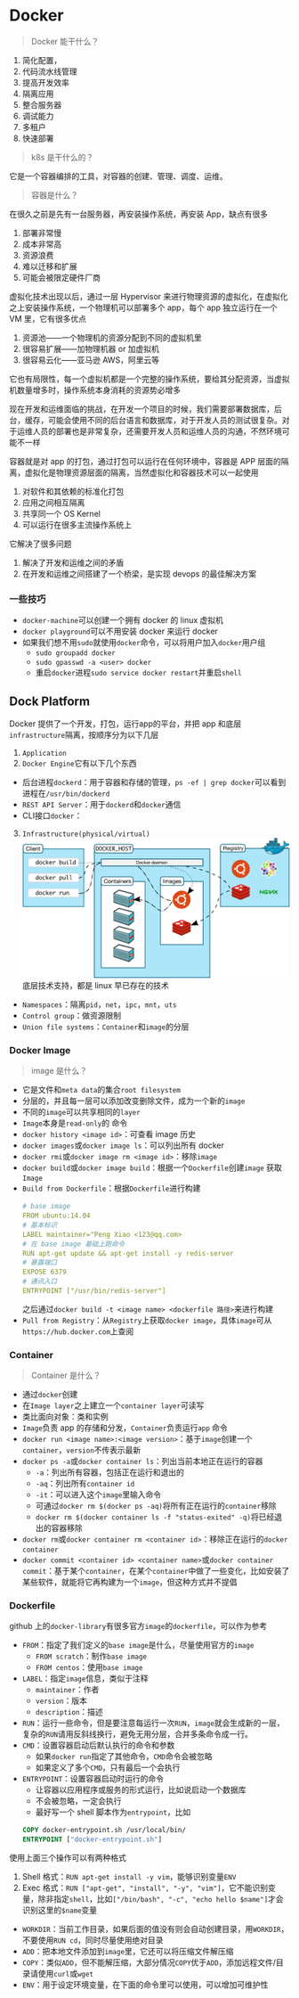 # Docker

> Docker 能干什么？

1. 简化配置，
2. 代码流水线管理
3. 提高开发效率
4. 隔离应用
5. 整合服务器
6. 调试能力
7. 多租户
8. 快速部署

> k8s 是干什么的？

它是一个容器编排的工具，对容器的创建、管理、调度、运维。

> 容器是什么？

在很久之前是先有一台服务器，再安装操作系统，再安装 App，缺点有很多

1. 部署非常慢
2. 成本非常高
3. 资源浪费
4. 难以迁移和扩展
5. 可能会被限定硬件厂商

虚拟化技术出现以后，通过一层 Hypervisor 来进行物理资源的虚拟化，在虚拟化之上安装操作系统，一个物理机可以部署多个 app，每个 app 独立运行在一个 VM 里，它有很多优点

1. 资源池——一个物理机的资源分配到不同的虚拟机里
2. 很容易扩展——加物理机器 or 加虚拟机
3. 很容易云化——亚马逊 AWS，阿里云等

它也有局限性，每一个虚拟机都是一个完整的操作系统，要给其分配资源，当虚拟机数量增多时，操作系统本身消耗的资源势必增多

现在开发和运维面临的挑战，在开发一个项目的时候，我们需要部署数据库，后台，缓存，可能会使用不同的后台语言和数据库，对于开发人员的测试很复杂。对于运维人员的部署也是非常复杂，还需要开发人员和运维人员的沟通，不然环境可能不一样

容器就是对 app 的打包，通过打包可以运行在任何环境中，容器是 APP 层面的隔离，虚拟化是物理资源层面的隔离，当然虚拟化和容器技术可以一起使用

1. 对软件和其依赖的标准化打包
2. 应用之间相互隔离
3. 共享同一个 OS Kernel
4. 可以运行在很多主流操作系统上

它解决了很多问题

1. 解决了开发和运维之间的矛盾
2. 在开发和运维之间搭建了一个桥梁，是实现 devops 的最佳解决方案


### 一些技巧

- `docker-machine`可以创建一个拥有 docker 的 linux 虚拟机
- `docker playground`可以不用安装 docker 来运行 docker
- 如果我们想不用`sudo`就使用`docker`命令，可以将用户加入`docker`用户组
  - `sudo groupadd docker`
  - `sudo gpasswd -a <user> docker`
  - 重启`docker`进程`sudo service docker restart`并重启`shell`

## Dock Platform
Docker 提供了一个开发，打包，运行app的平台，并把 app 和底层`infrastructure`隔离，按顺序分为以下几层
1. `Application`
2. `Docker Engine`它有以下几个东西
  - 后台进程`dockerd`：用于容器和存储的管理，`ps -ef | grep docker`可以看到进程在`/usr/bin/dockerd`
  - `REST API Server`：用于`dockerd`和`docker`通信
  - CLI接口`docker`：
3. `Infrastructure(physical/virtual)`
![Docker Architecture](./docker-architecture.png)
底层技术支持，都是 linux 早已存在的技术
- `Namespaces`：隔离`pid`，`net`，`ipc`，`mnt`，`uts`
- `Control group`：做资源限制
- `Union file systems`：`Container`和`image`的分层

### Docker Image
> image 是什么？
- 它是文件和`meta data`的集合`root filesystem`
- 分层的，并且每一层可以添加改变删除文件，成为一个新的`image`
- 不同的`image`可以共享相同的`layer`
- `Image`本身是`read-only`的
命令
- `docker history <image id>`：可查看 image 历史
- `docker images`或`docker image ls`：可以列出所有 docker
- `docker rmi`或`docker image rm <image id>`：移除`image`
- `docker build`或`docker image build`：根据一个`Dockerfile`创建`image`
获取`Image`
- `Build from Dockerfile`：根据`Dockerfile`进行构建
  ```yaml
  # base image
  FROM ubuntu:14.04
  # 基本标识
  LABEL maintainer="Peng Xiao <123@qq.com>
  # 在 base image 基础上跑命令
  RUN apt-get update && apt-get install -y redis-server
  # 暴露端口
  EXPOSE 6379
  # 通讯入口
  ENTRYPOINT ["/usr/bin/redis-server"]
  ```
  之后通过`docker build -t <image name> <dockerfile 路径>`来进行构建
- `Pull from Registry`：从`Registry`上获取`docker image`，具体`image`可从`https://hub.docker.com`上查阅

### Container
> Container 是什么？
- 通过`docker`创建
- 在`Image layer`之上建立一个`container layer`可读写
- 类比面向对象：类和实例
- `Image`负责 app 的存储和分发，`Container`负责运行`app`
命令
- `docker run <image name>:<image version>`：基于`image`创建一个`container`，`version`不传表示最新
- `docker ps -a`或`docker container ls`：列出当前本地正在运行的容器
  - `-a`：列出所有容器，包括正在运行和退出的
  - `-aq`：列出所有`container id`
  - `-it`：可以进入这个`image`里输入命令
  - 可通过`docker rm $(docker ps -aq)`将所有正在运行的`container`移除
  - `docker rm $(docker container ls -f "status-exited" -q)`将已经退出的容器移除
- `docker rm`或`docker container rm <container id>`：移除正在运行的`docker container`
- `docker commit <container id> <container name>`或`docker container commit`：基于某个`container`，在某个`container`中做了一些变化，比如安装了某些软件，就能将它再构建为一个`image`，但这种方式并不提倡

### Dockerfile
github 上的`docker-library`有很多官方`image`的`dockerfile`，可以作为参考
- `FROM`：指定了我们定义的`base image`是什么，尽量使用官方的`image`
  - `FROM scratch`：制作`base image`
  - `FROM centos`：使用`base image`
- `LABEL`：指定`image`信息，类似于注释
  - `maintainer`：作者
  - `version`：版本
  - `description`：描述
- `RUN`：运行一些命令，但是要注意每运行一次`RUN`，`image`就会生成新的一层，复杂的`RUN`请用反斜线换行，避免无用分层，合并多条命令成一行。
- `CMD`：设置容器启动后默认执行的命令和参数
  - 如果`docker run`指定了其他命令，`CMD`命令会被忽略
  - 如果定义了多个`CMD`，只有最后一个会执行
- `ENTRYPOINT`：设置容器启动时运行的命令
  - 让容器以应用程序或服务的形式运行，比如说启动一个数据库
  - 不会被忽略，一定会执行
  - 最好写一个 shell 脚本作为`entrypoint`，比如
  ```dockerfile
  COPY docker-entrypoint.sh /usr/local/bin/
  ENTRYPOINT ["docker-entrypoint.sh"]
  ```
使用上面三个操作可以有两种格式
1. Shell 格式：`RUN apt-get install -y vim`，能够识别变量`ENV`
2. Exec 格式：`RUN ["apt-get", "install", "-y", "vim"]`，它不能识别变量，除非指定`shell`，比如`["/bin/bash", "-c", "echo hello $name"]`才会识别这里的`$name`变量
- `WORKDIR`：当前工作目录，如果后面的值没有则会自动创建目录，用`WORKDIR`，不要使用`RUN cd`，同时尽量使用绝对目录
- `ADD`：把本地文件添加到`image`里，它还可以将压缩文件解压缩
- `COPY`：类似`ADD`，但不能解压缩，大部分情况`COPY`优于`ADD`，添加远程文件/目录请使用`curl`或`wget`
- `ENV`：用于设定环境变量，在下面的命令里可以使用，可以增加可维护性


